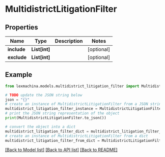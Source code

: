 # MultidistrictLitigationFilter


## Properties

Name | Type | Description | Notes
------------ | ------------- | ------------- | -------------
**include** | **List[int]** |  | [optional] 
**exclude** | **List[int]** |  | [optional] 

## Example

```python
from lexmachina.models.multidistrict_litigation_filter import MultidistrictLitigationFilter

# TODO update the JSON string below
json = "{}"
# create an instance of MultidistrictLitigationFilter from a JSON string
multidistrict_litigation_filter_instance = MultidistrictLitigationFilter.from_json(json)
# print the JSON string representation of the object
print(MultidistrictLitigationFilter.to_json())

# convert the object into a dict
multidistrict_litigation_filter_dict = multidistrict_litigation_filter_instance.to_dict()
# create an instance of MultidistrictLitigationFilter from a dict
multidistrict_litigation_filter_from_dict = MultidistrictLitigationFilter.from_dict(multidistrict_litigation_filter_dict)
```
[[Back to Model list]](../README.md#documentation-for-models) [[Back to API list]](../README.md#documentation-for-api-endpoints) [[Back to README]](../README.md)


